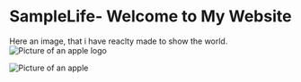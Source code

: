 # SampleLife- Welcome to My Website 
Here an image, that i have reaclty made to show the world. 
![Picture of an apple logo](https://9to5mac.com/wp-content/uploads/sites/6/2018/02/logo.jpg?quality=82&strip=all&w=1500 "Apple logo")

![Picture of an apple](https://www.discountpartysupplies.com.au/media/catalog/product/cache/bee498d0887183cc5ae5d15ff8c9c20c/f/r/frudeaf03.jpg "Apple")

